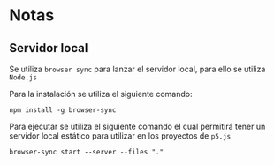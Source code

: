 # Notas

## Servidor local

Se utiliza `browser sync` para lanzar el servidor local, para ello se utiliza `Node.js`

Para la instalación se utiliza el siguiente comando:

```
npm install -g browser-sync
```

Para ejecutar se utiliza el siguiente comando el cual permitirá tener un servidor local estático para utilizar en los proyectos de `p5.js`

```
browser-sync start --server --files "."
```
